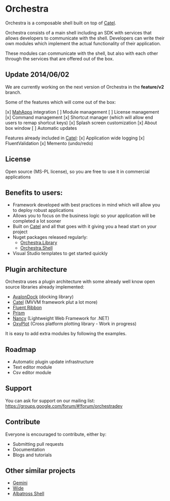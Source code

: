 # Orchestra

Orchestra is a composable shell built on top of [Catel](http://Catel.Codeplex.com).

Orchestra consists of a main shell including an SDK with services that allows developers to communicate with the shell. Developers can write their own modules which implement the actual functionality of their application.

These modules can communicate with the shell, but also with each other through the services that are offered out of the box.

## Update 2014/06/02

We are currently working on the next version of Orchestra in the **feature/v2** branch.

Some of the features which will come out of the box:

[x] [MahApps](http://mahapps.com/) integration
[ ] Module management
[ ] License management
[x] Command management
[x] Shortcut manager (which will allow end users to remap shortcut keys)
[x] Splash screen customization
[x] About box window
[ ] Automatic updates

Features already included in [Catel](https://catelproject.atlassian.net/wiki/display/CTL/Catel+documentation+Home):
[x] Application wide logging
[x] FluentValidation
[x] Memento (undo/redo)

## License

Open source (MS-PL license), so you are free to use it in commercial applications

## Benefits to users:

- Framework developed with best practices in mind which will allow you to deploy robust applications
- Allows you to focus on the business logic so your application will be completed a lot sooner
- Built on [Catel](http://Catel.Codeplex.com) and all that goes with it giving you a head start on your project
- Nuget packages released regularly:
    - [Orchestra.Library](http://nuget.org/packages/Orchestra.Library)
    - [Orchestra.Shell](http://nuget.org/packages/Orchestra.Shell)
- Visual Studio templates to get started quickly

## Plugin architecture

Orchestra uses a plugin architecture with some already well know open source libraries already implemented:

- [AvalonDock](http://avalondock.codeplex.com/) (docking library)
- [Catel](http://Catel.Codeplex.com) (MVVM framework plut a lot more)
- [Fluent Ribbon](http://fluent.codeplex.com/)
- [Prism](http://compositewpf.codeplex.com/)
- [Nancy](http://www.nancyfx.org) (Lightweight Web Framework for .NET)
- [OxyPlot](http://oxyplot.codeplex.com/) (Cross platform plotting library - Work in progress)

It is easy to add extra modules by following the examples.

## Roadmap

- Automatic plugin update infrastructure
- Text editor module
- Csv editor module

## Support

You can ask for support on our mailing list: https://groups.google.com/forum/#!forum/orchestradev

## Contribute

Everyone is encouraged to contribute, either by:

- Submitting pull requests
- Documentation
- Blogs and tutorials

## Other similar projects

- [Gemini](https://github.com/tgjones/gemini "Gemini")
- [Wide](https://github.com/chandramouleswaran/Wide/ "Wide")
- [Albatross Shell](https://albatrossshell.codeplex.com/ "Albatross Shell")


